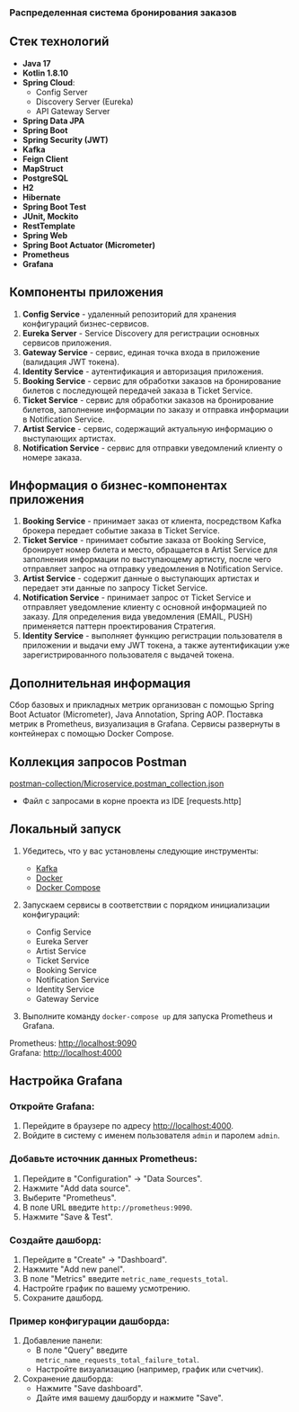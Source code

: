 ### Распределенная система бронирования заказов

## Стек технологий

- **Java 17**
- **Kotlin 1.8.10**
- **Spring Cloud**:
    - Config Server
    - Discovery Server (Eureka)
    - API Gateway Server
- **Spring Data JPA**
- **Spring Boot**
- **Spring Security (JWT)**
- **Kafka**
- **Feign Client**
- **MapStruct**
- **PostgreSQL**
- **H2**
- **Hibernate**
- **Spring Boot Test**
- **JUnit, Mockito**
- **RestTemplate**
- **Spring Web**
- **Spring Boot Actuator (Micrometer)**
- **Prometheus**
- **Grafana**

## Компоненты приложения

1. **Config Service** - удаленный репозиторий для хранения конфигураций бизнес-сервисов.
2. **Eureka Server** - Service Discovery для регистрации основных сервисов приложения.
3. **Gateway Service** - сервис, единая точка входа в приложение (валидация JWT токена).
4. **Identity Service** - аутентификация и авторизация приложения.
5. **Booking Service** - сервис для обработки заказов на бронирование билетов с последующей передачей заказа в Ticket Service.
6. **Ticket Service** - сервис для обработки заказов на бронирование билетов, заполнение информации по заказу и отправка информации в Notification Service.
7. **Artist Service** - сервис, содержащий актуальную информацию о выступающих артистах.
8. **Notification Service** - сервис для отправки уведомлений клиенту о номере заказа.

## Информация о бизнес-компонентах приложения

1. **Booking Service** - принимает заказ от клиента, посредством Kafka брокера передает событие заказа в Ticket Service.
2. **Ticket Service** - принимает событие заказа от Booking Service, бронирует номер билета и место, обращается в Artist Service для заполнения информации по выступающему артисту, после чего отправляет запрос на отправку уведомления в Notification Service.
3. **Artist Service** - содержит данные о выступающих артистах и передает эти данные по запросу Ticket Service.
4. **Notification Service** - принимает запрос от Ticket Service и отправляет уведомление клиенту с основной информацией по заказу. Для определения вида уведомления (EMAIL, PUSH) применяется паттерн проектирования Стратегия.
5. **Identity Service** - выполняет функцию регистрации пользователя в приложении и выдачи ему JWT токена, а также аутентификации уже зарегистрированного пользователя с выдачей токена.

## Дополнительная информация

Сбор базовых и прикладных метрик организован с помощью Spring Boot Actuator (Micrometer), Java Annotation, Spring AOP. Поставка метрик в Prometheus, визуализация в Grafana. Сервисы развернуты в контейнерах с помощью Docker Compose.

## Коллекция запросов Postman

[postman-collection/Microservice.postman_collection.json](postman-collection/Microservice.postman_collection.json)
- Файл с запросами в корне проекта из IDE  [requests.http]

## Локальный запуск

1. Убедитесь, что у вас установлены следующие инструменты:
    - [Kafka](https://kafka.apache.org/quickstart)
    - [Docker](https://www.docker.com/get-started)
    - [Docker Compose](https://docs.docker.com/compose/install/)

2. Запускаем сервисы в соответствии с порядком инициализации конфигураций:
    - Config Service
    - Eureka Server
    - Artist Service
    - Ticket Service
    - Booking Service
    - Notification Service
    - Identity Service
    - Gateway Service

3. Выполните команду `docker-compose up` для запуска Prometheus и Grafana.

Prometheus: [http://localhost:9090](http://localhost:9090)  
Grafana: [http://localhost:4000](http://localhost:4000)

## Настройка Grafana

### Откройте Grafana:

1. Перейдите в браузере по адресу [http://localhost:4000](http://localhost:4000).
2. Войдите в систему с именем пользователя `admin` и паролем `admin`.

### Добавьте источник данных Prometheus:

1. Перейдите в "Configuration" -> "Data Sources".
2. Нажмите "Add data source".
3. Выберите "Prometheus".
4. В поле URL введите `http://prometheus:9090`.
5. Нажмите "Save & Test".

### Создайте дашборд:

1. Перейдите в "Create" -> "Dashboard".
2. Нажмите "Add new panel".
3. В поле "Metrics" введите `metric_name_requests_total`.
4. Настройте график по вашему усмотрению.
5. Сохраните дашборд.

### Пример конфигурации дашборда:

1. Добавление панели:
    - В поле "Query" введите `metric_name_requests_total_failure_total`.
    - Настройте визуализацию (например, график или счетчик).
2. Сохранение дашборда:
    - Нажмите "Save dashboard".
    - Дайте имя вашему дашборду и нажмите "Save".